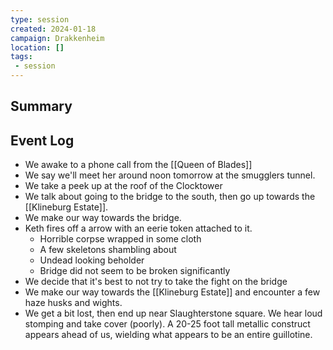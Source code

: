 ```yaml
---
type: session
created: 2024-01-18
campaign: Drakkenheim
location: []
tags:
 - session
---
```



## Summary

## Event Log

- We awake to a phone call from the [[Queen of Blades]]
- We say we'll meet her around noon tomorrow at the smugglers tunnel.
- We take a peek up at the roof of the Clocktower
- We talk about going to the bridge to the south, then go up towards the [[Klineburg Estate]].
- We make our way towards the bridge.
- Keth fires off a arrow with an eerie token attached to it.
	- Horrible corpse wrapped in some cloth
	- A few skeletons shambling about
	- Undead looking beholder
	- Bridge did not seem to be broken significantly
- We decide that it's best to not try to take the fight on the bridge
- We make our way towards the [[Klineburg Estate]] and encounter a few haze husks and wights.
- We get a bit lost, then end up near Slaughterstone square. We hear loud stomping and take cover (poorly). A 20-25 foot tall metallic construct appears ahead of us, wielding what appears to be an entire guillotine.

